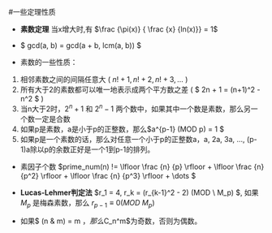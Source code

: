 #一些定理性质
* **素数定理** 当x增大时,有 $\frac {\pi(x)} { \frac {x} {ln(x)}} = 1$

* $ gcd(a, b) = gcd(a + b, lcm(a, b)) $

* 素数的一些性质：
1. 相邻素数之间的间隔任意大 ( $n! + 1, n! + 2, n! + 3, \dots$ )
2. 所有大于2的素数都可以唯一地表示成两个平方数之差 ( $ 2n + 1 = (n+1)^2 - n^2 $ )
3. 当n大于2时，$2^n + 1$ 和 $2^n - 1$ 两个数中，如果其中一个数是素数，那么另一个数一定是合数
4. 如果p是素数，a是小于p的正整数，那么$a^{p-1} (MOD p) = 1 $
5. 如果p是一个素数的话，那么对任意一个小于p的正整数a，a, 2a, 3a, …, (p-1)a除以p的余数正好是一个1到p-1的排列。

* 素因子个数 $prime\_num(n) != \lfloor \frac {n} {p} \rfloor
                            + \lfloor \frac {n} {p^2} \rfloor
                            + \lfloor \frac {n} {p^3} \rfloor
                            + \dots
            $

* **Lucas-Lehmer判定法**
$r_1 = 4, r_k = (r_{k-1}^2 - 2) (MOD \ M_p) $, 如果 $M_p$ 是梅森素数，那么 $r_{p-1} \equiv 0 (MOD \ M_p)$

* 如果$ (n \& m) = m $，那么$C_n^m$为奇数，否则为偶数。
